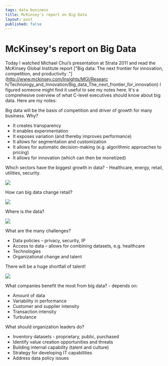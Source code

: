 ```yaml
--- 
tags: data business
title: McKinsey's report on Big Data
layout: post
published: false
---
```

# McKinsey's report on Big Data

Today I watched Michael Chui’s presentation at Strata 2011 and read the
McKinsey Global Institute report ["Big data: The next frontier for innovation,
competition, and productivity ."](http://www.mckinsey.com/Insights/MGI/Researc
h/Technology_and_Innovation/Big_data_The_next_frontier_for_innovation) I
figured someone might find it useful to see my notes here. It's a comprehesive
overview of what C-level executives should know about big data. Here are my notes:

Big data will be the basis of competition and driver of growth for many
business. Why?

* It creates transparency
* It enables experimentation
* It exposes variation (and thereby improves performance)
* It allows for segmentation and customization
* It allows for automatic decision-making (e.g. algorithmic approaches to pricing)
* It allows for innovation (which can then be monetized)

Which sectors have the biggest growth in data? - Healthcare, energy, retail,
utilities, security.

![](http://media.tumblr.com/tumblr_lwla8tScGC1r3oiuq.png)

How can big data change retail?

![](http://media.tumblr.com/tumblr_lwm0cxnNVY1r3oiuq.png)

Where is the data?

![](http://media.tumblr.com/tumblr_lwm0mx9ATz1r3oiuq.png)

What are the many challenges?

* Data policies – privacy, security, IP
* Access to data – allows for combining datasets, e.g. healthcare
* Technologies
* Organizational change and talent

There will be a huge shortfall of talent!

![](http://media.tumblr.com/tumblr_lwl90klnam1r3oiuq.png)

What companies benefit the most from big data? - depends on:

* Amount of data
* Variability in performance
* Customer and supplier intensity
* Transaction intensity
* Turbulance

What should organization leaders do?

* Inventory datasets - proprietary, public, purchased
* Identify value creation opportunities and threats
* Building internal capability (talent and culture)
* Strategy for developing IT capabilities
* Address data policy issues

